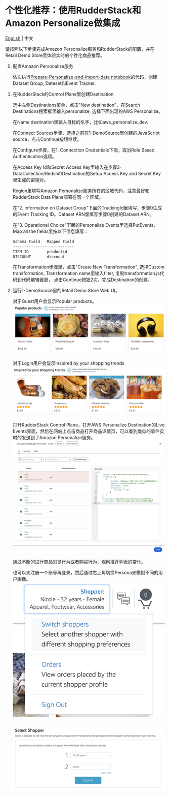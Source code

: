 # 个性化推荐：使用RudderStack和Amazon Personalize做集成

[English](README.md) | 中文

请按照以下步骤完成Amazon Personalize服务和RudderStack的配置，并在Retail Demo Store里体验实时的个性化商品推荐。

0. 配置Amazon Personalize服务

   依次执行[Prepare-Personalize-and-import-data notebook](Prepare-Personalize-and-import-data.ipynb)的代码，创建Dataset Group, Dateset和Event Tracker.

1. 在RudderStack的Control Plane里创建Destination.

   选中左侧Destinations菜单，点击"New destination"，在Search Destinations搜索框里输入personalize, 选择下面出现的AWS Personalize。

   在Name destination里输入目标的名字，比如aws_personalize_dev.

   在Connect Sources步骤，选择之前在1-DemoSource里创建的JavaScript source，点击Continue按钮继续。

   在Configure步骤，在1. Connection Credentials下面，取消Role Based Authentication选项。

   在Access Key Id和Secret Access Key里输入在步骤2-DataCollection/RedshiftDestination的Setup Access Key and Secret Key里生成的密钥对。

   Region里填写Amazon Personalize服务所在的区域代码，注意最好和RudderStack Data Plane部署在同一个区域。

   在"2. Information on Dataset Group"下面的TrackingId里填写，步骤0生成的Event Tracking ID。Dataset ARN里填写步骤0创建的Dataset ARN。

   在"3. Operational Choice"下面的Personalize Events里选择PutEvents，Map all the fields里按以下信息填写：
   ```
   Schema Field   Mapped Field
   ---------------------------
   ITEM_ID        productid
   DISCOUNT       discount
   ```

   在Transformation步骤里，点击"Create New Transformation", 选择Custom transformation, Transformation name里输入filter, 复制transformation.js代码到代码编辑器里，
   点击Continue按钮2次，完成Destination的创建。


2. 运行1-DemoSource里的Retail Demo Store Web UI。

   对于Guest用户会显示Popular products。
   ![](images/personalize-2.png)
   
   对于Login用户会显示Inspired by your shopping trends
   ![](images/personalize-3.png)

   打开RudderStack Control Plane，打开AWS Personalize Destination的Live Events界面，然后在网站上点击商品打开商品详情页，可以看到类似的事件实时的发送到了Amazon Personalize服务。
   ![](images/personalize-1.png)

   通过不断的进行商品浏览行为或者购买行为，观察推荐列表的变化。

   也可以先注册一个账号再登录，然后通过右上角切换Persona来模拟不同的用户画像。
   ![](images/personalize-4.png)

   ![](images/personalize-5.png)